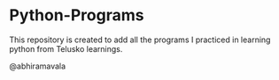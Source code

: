 # Python-Programs

This repository is created to add all the programs I practiced in learning python from Telusko learnings.

@abhiramavala
